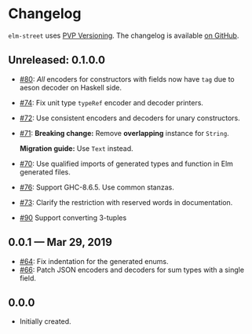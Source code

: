 # Changelog

`elm-street` uses [PVP Versioning][1].
The changelog is available [on GitHub][2].

## Unreleased: 0.1.0.0

* [#80](https://github.com/holmusk/elm-street/issues/80):
  *All* encoders for constructors with fields now have `tag`
  due to aeson decoder on Haskell side.
* [#74](https://github.com/holmusk/elm-street/issues/74):
  Fix unit type `typeRef` encoder and decoder printers.
* [#72](https://github.com/holmusk/elm-street/issues/72):
  Use consistent encoders and decoders for unary constructors.
* [#71](https://github.com/holmusk/elm-street/issues/71):
  **Breaking change:** Remove **overlapping** instance for `String`.

  **Migration guide:** Use `Text` instead.
* [#70](https://github.com/holmusk/elm-street/issues/70):
  Use qualified imports of generated types and function in Elm generated files.
* [#76](https://github.com/holmusk/elm-street/issues/76):
  Support GHC-8.6.5. Use common stanzas.
* [#73](https://github.com/holmusk/elm-street/issues/73):
  Clarify the restriction with reserved words in documentation.
* [#90](https://github.com/Holmusk/elm-street/issues/90)
  Support converting 3-tuples

## 0.0.1 — Mar 29, 2019

* [#64](https://github.com/holmusk/elm-street/issues/64):
  Fix indentation for the generated enums.
* [#66](https://github.com/holmusk/elm-street/issues/66):
  Patch JSON encoders and decoders for sum types with a single field.

## 0.0.0

* Initially created.

[1]: https://pvp.haskell.org
[2]: https://github.com/Holmusk/elm-street/releases
